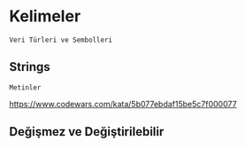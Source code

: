 # Kelimeler

    Veri Türleri ve Sembolleri

## Strings

    Metinler

https://www.codewars.com/kata/5b077ebdaf15be5c7f000077

## Değişmez ve Değiştirilebilir
